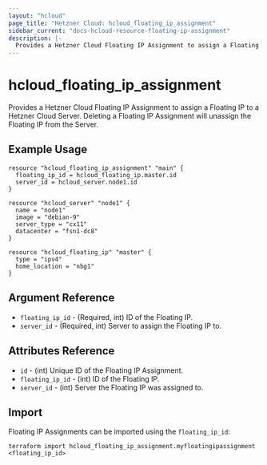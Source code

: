 ```yaml
---
layout: "hcloud"
page_title: "Hetzner Cloud: hcloud_floating_ip_assignment"
sidebar_current: "docs-hcloud-resource-floating-ip-assignment"
description: |-
  Provides a Hetzner Cloud Floating IP Assignment to assign a Floating IP to a Hetzner Cloud Server.
---
```


# hcloud_floating_ip_assignment

Provides a Hetzner Cloud Floating IP Assignment to assign a Floating IP to a Hetzner Cloud Server. Deleting a Floating IP Assignment will unassign the Floating IP from the Server.

## Example Usage

```hcl
resource "hcloud_floating_ip_assignment" "main" {
  floating_ip_id = hcloud_floating_ip.master.id
  server_id = hcloud_server.node1.id
}

resource "hcloud_server" "node1" {
  name = "node1"
  image = "debian-9"
  server_type = "cx11"
  datacenter = "fsn1-dc8"
}

resource "hcloud_floating_ip" "master" {
  type = "ipv4"
  home_location = "nbg1"
}
```

## Argument Reference

- `floating_ip_id` - (Required, int) ID of the Floating IP.
- `server_id` - (Required, int) Server to assign the Floating IP to.

## Attributes Reference

- `id` - (int) Unique ID of the Floating IP Assignment.
- `floating_ip_id` - (int) ID of the Floating IP.
- `server_id` - (int) Server the Floating IP was assigned to.

## Import

Floating IP Assignments can be imported using the `floating_ip_id`:

```
terraform import hcloud_floating_ip_assignment.myfloatingipassignment <floating_ip_id>
```
